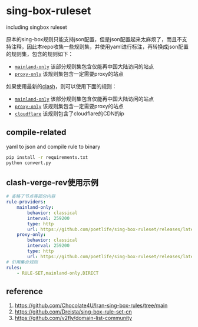 # sing-box-ruleset
including singbox ruleset

原本的sing-box规则只能支持json配置，但是json配置起来太麻烦了，而且不支持注释，因此本repo收集一些规则集，并使用yaml进行标注，再转换成json配置的规则集，包含的规则如下：
- [`mainland-only`](https://github.com/poetlife/sing-box-ruleset/releases/latest/download/mainland-only.srs) 该部分规则集包含仅能再中国大陆访问的站点
- [`proxy-only`](https://github.com/poetlife/sing-box-ruleset/releases/latest/download/proxy-only.srs) 该规则集包含一定需要proxy的站点

如果使用最新的[clash](https://wiki.metacubex.one/)，则可以使用下面的规则：
- [`mainland-only`](https://github.com/poetlife/sing-box-ruleset/releases/latest/download/clash-mainland-only.yaml) 该部分规则集包含仅能再中国大陆访问的站点
- [`proxy-only`](https://github.com/poetlife/sing-box-ruleset/releases/latest/download/clash-proxy-only.yaml) 该规则集包含一定需要proxy的站点
- [`cloudflare`](https://github.com/poetlife/sing-box-ruleset/releases/latest/download/clash-cloudflare.yaml) 该规则包含了cloudflare的CDN的ip

##  compile-related

yaml to json and compile rule to binary
```bash
pip install -r requirements.txt
python convert.py
```

##  clash-verge-rev使用示例

```yaml
# 省略了节点等部分内容
rule-providers:
    mainland-only:
        behavior: classical
        interval: 259200
        type: http
        url: https://github.com/poetlife/sing-box-ruleset/releases/latest/download/clash-mainland-only.yaml
    proxy-only:
        behavior: classical
        interval: 259200
        type: http
        url: https://github.com/poetlife/sing-box-ruleset/releases/latest/download/clash-proxy-only.yaml
# 引用集合规则
rules:
    - RULE-SET,mainland-only,DIRECT
```

## reference 
1. https://github.com/Chocolate4U/Iran-sing-box-rules/tree/main
2. https://github.com/Dreista/sing-box-rule-set-cn
3. https://github.com/v2fly/domain-list-community